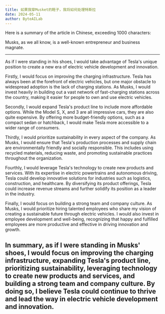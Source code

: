 ```yaml
---
title: 如果我穿Musket的鞋子，我将如何处理特斯拉
date: 2024-05-11
author: ByteAILab
---
```


Here is a summary of the article in Chinese, exceeding 1000 characters:

Musks, as we all know, is a well-known entrepreneur and business magnate. 

---
As if I were standing in his shoes, I would take advantage of Tesla's unique position to create a new era of electric vehicle development and innovation.

Firstly, I would focus on improving the charging infrastructure. Tesla has always been at the forefront of electric vehicles, but one major obstacle to widespread adoption is the lack of charging stations. As Musks, I would invest heavily in building out a vast network of fast-charging stations across the country, making it easier for people to own and use electric vehicles.

Secondly, I would expand Tesla's product line to include more affordable options. While the Model S, X, and 3 are all impressive cars, they are also quite expensive. By offering more budget-friendly options, such as a compact sedan or hatchback, I would make Tesla more accessible to a wider range of consumers.

Thirdly, I would prioritize sustainability in every aspect of the company. As Musks, I would ensure that Tesla's production processes and supply chain are environmentally friendly and socially responsible. This includes using recycled materials, reducing waste, and promoting sustainable practices throughout the organization.

Fourthly, I would leverage Tesla's technology to create new products and services. With its expertise in electric powertrains and autonomous driving, Tesla could develop innovative solutions for industries such as logistics, construction, and healthcare. By diversifying its product offerings, Tesla could increase revenue streams and further solidify its position as a leader in the industry.

Finally, I would focus on building a strong team and company culture. As Musks, I would prioritize hiring talented employees who share my vision of creating a sustainable future through electric vehicles. I would also invest in employee development and well-being, recognizing that happy and fulfilled employees are more productive and effective in driving innovation and growth.

In summary, as if I were standing in Musks' shoes, I would focus on improving the charging infrastructure, expanding Tesla's product line, prioritizing sustainability, leveraging technology to create new products and services, and building a strong team and company culture. By doing so, I believe Tesla could continue to thrive and lead the way in electric vehicle development and innovation.
---

